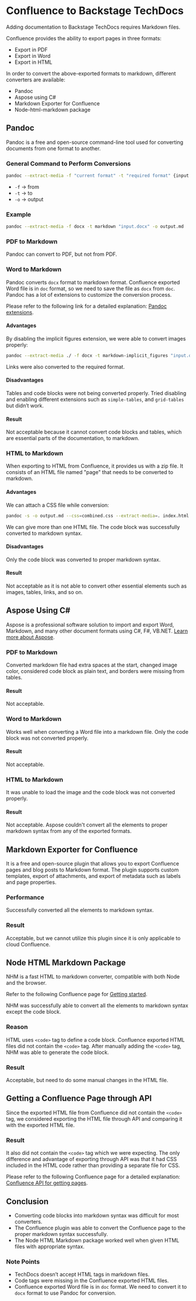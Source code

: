 # Confluence to Backstage TechDocs

Adding documentation to Backstage TechDocs requires Markdown files.

Confluence provides the ability to export pages in three formats:
- Export in PDF
- Export in Word
- Export in HTML

In order to convert the above-exported formats to markdown, different converters are available:
- Pandoc
- Aspose using C#
- Markdown Exporter for Confluence
- Node-html-markdown package

## Pandoc

Pandoc is a free and open-source command-line tool used for converting documents from one format to another.

### General Command to Perform Conversions

```bash
pandoc --extract-media -f "current format" -t "required format" {input file name} -o {output file name}
```

- `-f` → from
- `-t` → to
- `-o` → output

### Example

```bash
pandoc --extract-media -f docx -t markdown "input.docx" -o output.md
```

### PDF to Markdown

Pandoc can convert to PDF, but not from PDF.

### Word to Markdown

Pandoc converts `docx` format to markdown format. Confluence exported Word file is in `doc` format, so we need to save the file as `docx` from `doc`. Pandoc has a lot of extensions to customize the conversion process.

Please refer to the following link for a detailed explanation: [Pandoc extensions](https://pandoc.org/MANUAL.html#extensions).

#### Advantages

By disabling the implicit figures extension, we were able to convert images properly:

```bash
pandoc --extract-media ./ -f docx -t markdown-implicit_figures "input.docx" -o output.md
```

Links were also converted to the required format.

#### Disadvantages

Tables and code blocks were not being converted properly. Tried disabling and enabling different extensions such as `simple-tables`, and `grid-tables` but didn’t work.

#### Result

Not acceptable because it cannot convert code blocks and tables, which are essential parts of the documentation, to markdown.

### HTML to Markdown

When exporting to HTML from Confluence, it provides us with a zip file. It consists of an HTML file named "page" that needs to be converted to markdown.

#### Advantages

We can attach a CSS file while conversion:

```bash
pandoc -s -o output.md --css=combined.css --extract-media=. index.html page398697717.html
```

We can give more than one HTML file. The code block was successfully converted to markdown syntax.

#### Disadvantages

Only the code block was converted to proper markdown syntax.

#### Result

Not acceptable as it is not able to convert other essential elements such as images, tables, links, and so on.

## Aspose Using C#

Aspose is a professional software solution to import and export Word, Markdown, and many other document formats using C#, F#, VB.NET.
[Learn more about Aspose](https://products.aspose.com/words/net/conversion/word-to-markdown/).

### PDF to Markdown

Converted markdown file had extra spaces at the start, changed image color, considered code block as plain text, and borders were missing from tables.

#### Result

Not acceptable.

### Word to Markdown

Works well when converting a Word file into a markdown file. Only the code block was not converted properly.

#### Result

Not acceptable.

### HTML to Markdown

It was unable to load the image and the code block was not converted properly.

#### Result

Not acceptable. Aspose couldn't convert all the elements to proper markdown syntax from any of the exported formats.

## Markdown Exporter for Confluence

It is a free and open-source plugin that allows you to export Confluence pages and blog posts to Markdown format. The plugin supports custom templates, export of attachments, and export of metadata such as labels and page properties.

### Performance

Successfully converted all the elements to markdown syntax.

### Result

Acceptable, but we cannot utilize this plugin since it is only applicable to cloud Confluence.

## Node HTML Markdown Package

NHM is a fast HTML to markdown converter, compatible with both Node and the browser.

Refer to the following Confluence page for [Getting started](https://www.npmjs.com/package/node-html-markdown).

NHM was successfully able to convert all the elements to markdown syntax except the code block.

### Reason

HTML uses `<code>` tag to define a code block. Confluence exported HTML files did not contain the `<code>` tag. After manually adding the `<code>` tag, NHM was able to generate the code block.

### Result

Acceptable, but need to do some manual changes in the HTML file.

## Getting a Confluence Page through API

Since the exported HTML file from Confluence did not contain the `<code>` tag, we considered exporting the HTML file through API and comparing it with the exported HTML file.

### Result

It also did not contain the `<code>` tag which we were expecting. The only difference and advantage of exporting through API was that it had CSS included in the HTML code rather than providing a separate file for CSS.

Please refer to the following Confluence page for a detailed explanation: [Confluence API for getting pages](https://developer.atlassian.com/cloud/confluence/rest/).

## Conclusion

- Converting code blocks into markdown syntax was difficult for most converters.
- The Confluence plugin was able to convert the Confluence page to the proper markdown syntax successfully.
- The Node HTML Markdown package worked well when given HTML files with appropriate syntax.

### Note Points

- TechDocs doesn’t accept HTML tags in markdown files.
- Code tags were missing in the Confluence exported HTML files.
- Confluence exported Word file is in `doc` format. We need to convert it to `docx` format to use Pandoc for conversion.